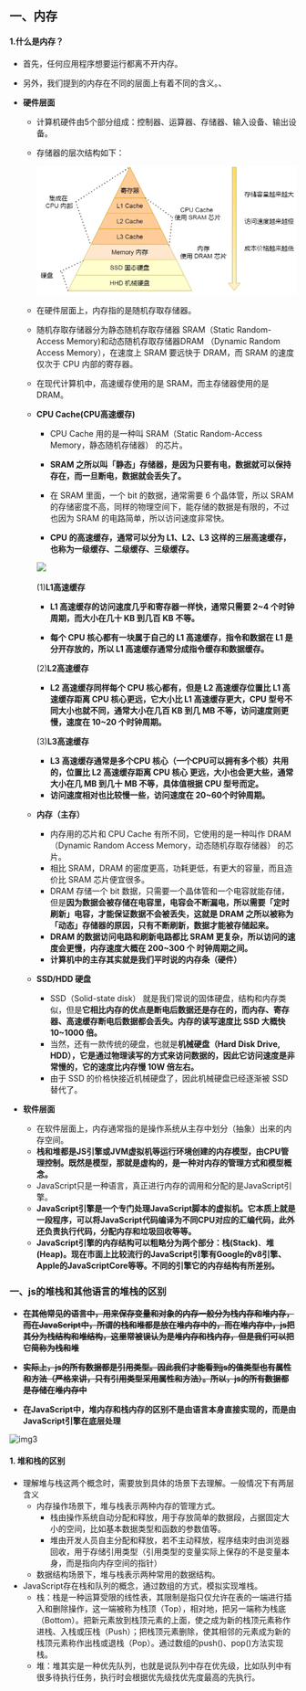 ## 一、内存

#### 1.什么是内存？

- 首先，任何应用程序想要运行都离不开内存。

- 另外，我们提到的内存在不同的层面上有着不同的含义。、

- **硬件层面**

  - 计算机硬件由5个部分组成：控制器、运算器、存储器、输入设备、输出设备。

  - 存储器的层次结构如下：

    ![](./images/OS31.png)
    
  - 在硬件层面上，内存指的是随机存取存储器。

  - 随机存取存储器分为静态随机存取存储器 SRAM（Static Random-Access Memory)和动态随机存取存储器DRAM （Dynamic Random Access Memory），在速度上 SRAM 要远快于 DRAM，而 SRAM 的速度仅次于 CPU 内部的寄存器。

  - 在现代计算机中，高速缓存使用的是 SRAM，而主存储器使用的是 DRAM。

  - **CPU Cache(CPU高速缓存)**

    - CPU Cache 用的是一种叫 SRAM（Static Random-Access Memory，静态随机存储器） 的芯片。

    - **SRAM 之所以叫「静态」存储器，是因为只要有电，数据就可以保持存在，而一旦断电，数据就会丢失了。**

    - 在 SRAM 里面，一个 bit 的数据，通常需要 6 个晶体管，所以 SRAM 的存储密度不高，同样的物理空间下，能存储的数据是有限的，不过也因为 SRAM 的电路简单，所以访问速度非常快。

    - **CPU 的高速缓存，通常可以分为 L1、L2、L3 这样的三层高速缓存，也称为一级缓存、二级缓存、三级缓存。**

    ![](D:/张旭资料/knowledge-notes/前端知识/计算机知识/images/OS30.png)

    (1)**L1高速缓存**

     - **L1 高速缓存的访问速度几乎和寄存器一样快，通常只需要 2~4 个时钟周期，而大小在几十 KB 到几百 KB 不等。**

     - **每个 CPU 核心都有一块属于自己的 L1 高速缓存，指令和数据在 L1 是分开存放的，所以 L1 高速缓存通常分成指令缓存和数据缓存。**

    (2)**L2高速缓存**

     - **L2 高速缓存同样每个 CPU 核心都有，但是 L2 高速缓存位置比 L1 高速缓存距离 CPU 核心更远，它大小比 L1 高速缓存更大，CPU 型号不同大小也就不同，通常大小在几百 KB 到几 MB 不等，访问速度则更慢，速度在 10~20 个时钟周期。**

    (3)**L3高速缓存**

     - **L3 高速缓存通常是多个CPU 核心（一个CPU可以拥有多个核）共用的，位置比 L2 高速缓存距离 CPU 核心 更远，大小也会更大些，通常大小在几 MB 到几十 MB 不等，具体值根据 CPU 型号而定。**
     - **访问速度相对也比较慢一些，访问速度在 20~60个时钟周期。**

  - **内存（主存）** 

    - 内存用的芯片和 CPU Cache 有所不同，它使用的是一种叫作 DRAM （Dynamic Random Access Memory，动态随机存取存储器） 的芯片。
    - 相比 SRAM，DRAM 的密度更高，功耗更低，有更大的容量，而且造价比 SRAM 芯片便宜很多。
    - DRAM 存储一个 bit 数据，只需要一个晶体管和一个电容就能存储，但是**因为数据会被存储在电容里，电容会不断漏电，所以需要「定时刷新」电容，才能保证数据不会被丢失，这就是 DRAM 之所以被称为「动态」存储器的原因，只有不断刷新，数据才能被存储起来。**
    - **DRAM 的数据访问电路和刷新电路都比 SRAM 更复杂，所以访问的速度会更慢，内存速度大概在 200~300 个 时钟周期之间。**
    - **计算机中的主存其实就是我们平时说的内存条（硬件）**

  - **SSD/HDD 硬盘**

    - SSD（Solid-state disk） 就是我们常说的固体硬盘，结构和内存类似，但是**它相比内存的优点是断电后数据还是存在的，而内存、寄存器、高速缓存断电后数据都会丢失。内存的读写速度比 SSD 大概快 10~1000 倍。**
    - 当然，还有一款传统的硬盘，也就是**机械硬盘（Hard Disk Drive, HDD），它是通过物理读写的方式来访问数据的，因此它访问速度是非常慢的，它的速度比内存慢 10W 倍左右。**
    - 由于 SSD 的价格快接近机械硬盘了，因此机械硬盘已经逐渐被 SSD 替代了。

- **软件层面**

  - 在软件层面上，内存通常指的是操作系统从主存中划分（抽象）出来的内存空间。
  - **栈和堆都是JS引擎或JVM虚拟机等运行环境创建的内存模型，由CPU管理控制。既然是模型，那就是虚构的，是一种对内存的管理方式和模型概念。**
  - JavaScript只是一种语言，真正进行内存的调用和分配的是JavaScript引擎。
  - **JavaScript引擎是一个专门处理JavaScript脚本的虚拟机。它本质上就是一段程序，可以将JavaScript代码编译为不同CPU对应的汇编代码，此外还负责执行代码，分配内存和垃圾回收等等。**
  - **JavaScript引擎的内存结构可以粗略分为两个部分：栈(Stack)**、**堆(Heap)。现在市面上比较流行的JavaScript引擎有Google的v8引擎、Apple的JavaScriptCore等等。不同的引擎它的内存结构有所差别。**

 



### 一、js的堆栈和其他语言的堆栈的区别 ###

- ~~**在其他常见的语言中，用来保存变量和对象的内存一般分为栈内存和堆内存，而在JavaScript中，所谓的栈和堆都是放在堆内存中的，而在堆内存中，js把其分为栈结构和堆结构，这里常被误认为是堆内存和栈内存，但是我们可以把它简称为栈和堆**~~

- ~~**实际上，js的所有数据都是引用类型。因此我们才能看到js的值类型也有属性和方法（严格来讲，只有引用类型采用属性和方法）。所以，js的所有数据都是存储在堆内存中**~~

- **在JavaScript中，堆内存和栈内存的区别不是由语言本身直接实现的，而是由JavaScript引擎在底层处理**

![img3](D:\张旭资料\knowledge-notes\前端知识\红宝书笔记\images\img3.webp)

#### 1. 堆和栈的区别

- 理解堆与栈这两个概念时，需要放到具体的场景下去理解。一般情况下有两层含义
  - 内存操作场景下，堆与栈表示两种内存的管理方式。
    - 栈由操作系统自动分配和释放，用于存放简单的数据段，占据固定大小的空间，比如基本数据类型和函数的参数值等。
    - 堆由开发人员自主分配和释放，若不主动释放，程序结束时由浏览器回收，用于存储引用类型（引用类型的变量实际上保存的不是变量本身，而是指向内存空间的指针）
  - 数据结构场景下，堆与栈表示两种常用的数据结构。
- JavaScript存在栈和队列的概念，通过数组的方式，模拟实现堆栈。
  - 栈：栈是一种运算受限的线性表，其限制是指只仅允许在表的一端进行插入和删除操作，这一端被称为栈顶（Top），相对地，把另一端称为栈底（Bottom）。把新元素放到栈顶元素的上面，使之成为新的栈顶元素称作进栈、入栈或压栈（Push）；把栈顶元素删除，使其相邻的元素成为新的栈顶元素称作出栈或退栈（Pop）。通过数组的push()、pop()方法实现栈。
  - 堆：堆其实是一种优先队列，也就是说队列中存在优先级，比如队列中有很多待执行任务，执行时会根据优先级找优先度最高的先执行。

